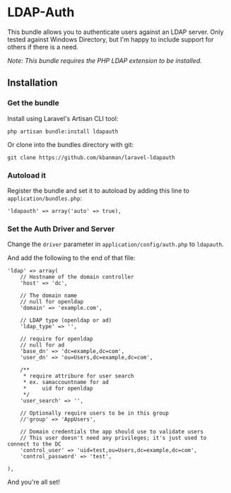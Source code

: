 LDAP-Auth
================

This bundle allows you to authenticate users against an LDAP server. Only tested against Windows Directory, but I'm happy to include support for others if there is a need.

*Note: This bundle requires the PHP LDAP extension to be installed.*

## Installation
### Get the bundle

Install using Laravel's Artisan CLI tool:

	php artisan bundle:install ldapauth

Or clone into the bundles directory with git:

	git clone https://github.com/kbanman/laravel-ldapauth


### Autoload it

Register the bundle and set it to autoload by adding this line to `application/bundles.php`:

	'ldapauth' => array('auto' => true),


### Set the Auth Driver and Server

Change the `driver` parameter in `application/config/auth.php` to `ldapauth`.

And add the following to the end of that file:

	'ldap' => array(
	    // Hostname of the domain controller
	    'host' => 'dc',

	    // The domain name
	    // null for openldap
	    'domain' => 'example.com',

	    // LDAP type (openldap or ad)
	    'ldap_type' => '',
	    
	    // require for openldap
	    // null for ad
	    'base_dn' => 'dc=example,dc=com',
	    'user_dn' => 'ou=Users,dc=example,dc=com',

	    /** 
	     * require attribure for user search 
	     * ex. samaccountname for ad 
	     * 	   uid for openldap
	     */
	    'user_search' => '',

	    // Optionally require users to be in this group
	    //'group' => 'AppUsers',

	    // Domain credentials the app should use to validate users
	    // This user doesn't need any privileges; it's just used to connect to the DC
	    'control_user' => 'uid=test,ou=Users,dc=example,dc=com',
	    'control_password' => 'test',

	),


And you're all set!